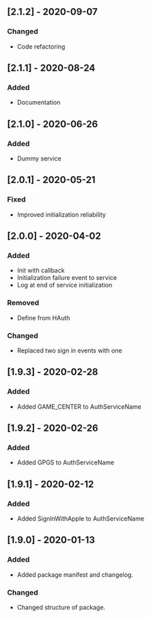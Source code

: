 ## [2.1.2] - 2020-09-07
### Changed
- Code refactoring

## [2.1.1] - 2020-08-24
### Added
- Documentation

## [2.1.0] - 2020-06-26
### Added
- Dummy service

## [2.0.1] - 2020-05-21
### Fixed
- Improved initialization reliability

## [2.0.0] - 2020-04-02
### Added
- Init with callback
- Initialization failure event to service
- Log at end of service initialization

### Removed
- Define from HAuth

### Changed
- Replaced two sign in events with one

## [1.9.3] - 2020-02-28
### Added
- Added GAME_CENTER to AuthServiceName

## [1.9.2] - 2020-02-26
### Added
- Added GPGS to AuthServiceName

## [1.9.1] - 2020-02-12
### Added
- Added SignInWithApple to AuthServiceName

## [1.9.0] - 2020-01-13
### Added
- Added package manifest and changelog.

### Changed
- Changed structure of package.
